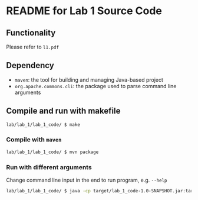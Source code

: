 # README for Lab 1 Source Code

## Functionality
Please refer to `l1.pdf`

## Dependency
- `maven`: the tool for building and managing Java-based project
- `org.apache.commons.cli`: the package used to parse command line arguments

## Compile and run with makefile
```sh
lab/lab_1/lab_1_code/ $ make
```

### Compile with `maven`
```sh
lab/lab_1/lab_1_code/ $ mvn package
```

### Run with different arguments
Change command line input in the end to run program, e.g. `--help`
```sh
lab/lab_1/lab_1_code/ $ java -cp target/lab_1_code-1.0-SNAPSHOT.jar:target/commons-cli-1.5.0.jar com.ve472.l1.Main --help
```
